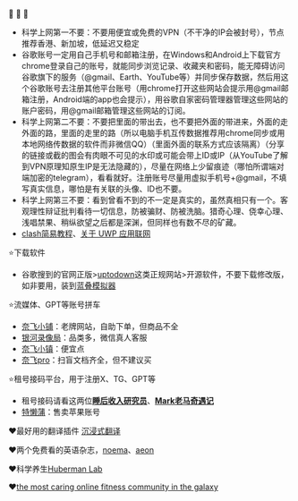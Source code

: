 


:red_circle: :red_circle: :red_circle: 
- 科学上网第一不要：不要用便宜或免费的VPN（不干净的IP会被封号），节点推荐香港、新加坡，低延迟又稳定
- 谷歌账号一定用自己手机号和邮箱注册，在Windows和Android上下载官方chrome登录自己的账号，就能同步浏览记录、收藏夹和密码，能无障碍访问谷歌旗下的服务（@gmail、Earth、YouTube等）并同步保存数据，然后用这个谷歌账号去注册其他平台账号（用chrome打开这些网站会提示用@gmail邮箱注册，Android端的app也会提示），用谷歌自家密码管理器管理这些网站的账户密码，用@gmail邮箱管理这些网站的订阅。
- 科学上网第二不要：不要把里面的带出去，也不要把外面的带进来，外面的走外面的路，里面的走里的路（所以电脑手机互传数据推荐用chrome同步或用本地网络传数据的软件而非微信QQ）（里面外面的联系方式应该隔离）（分享的链接或截的图会有肉眼不可见的水印或可能会带上ID或IP（从YouTube了解到VPN原理知原生IP是无法隐藏的），尽量在网络上少留痕迹（哪怕所谓端对端加密的telegram），看看就好。注册账号尽量用虚拟手机号+@gmail，不填写真实信息，哪怕是有关联的头像、ID也不要。
- 科学上网第三不要：看到曾看不到的不一定是真实的，虽然真相只有一个。客观理性辩证批判看待一切信息，防被骗财、防被洗脑。猎奇心理、侥幸心理、浅唱禁果、稍纵欲望之后都是深渊，但同样也有数不尽的矿藏。
- [clash简易教程](https://doc.boccc.co/zh/)、[关于 UWP 应用联网](https://world.crisp.help/zh/article/clash-for-windows-xvf25w/)

  
:star:下载软件
- 谷歌搜到的官网正版>[uptodown](https://cn.uptodown.com/)这类正规网站>开源软件，不要下载修改版，如非要用，装到[蓝叠模拟器](https://www.bluestacks.cn/)


:star:流媒体、GPT等账号拼车
- [奈飞小铺](https://www.ihezu.cn/)：老牌网站，自助下单，但商品不全
- [银河录像局](https://nf.video/)：品类多，微信真人客服
- [奈飞小镇](https://netflixtown.com/)：便宜点
- [奈飞pro](https://naifei.pro/m/)：扫盲文档齐全，但不建议买

:star:租号接码平台，用于注册X、TG、GPT等
- 租号接码请看这两位[**睡后收入研究员**](https://www.youtube.com/@adong12)、[**Mark老马奇遇记**](https://www.youtube.com/@MarkLaoma)
- [特懒蒲](https://mtcer.com/)：售卖苹果账号
  
:hearts:最好用的翻译插件 [沉浸式翻译](https://immersivetranslate.com/)

:hearts:两个免费看的英语杂志，[noema](https://www.noemamag.com/)、[aeon](https://aeon.co/)

:hearts:科学养生[Huberman Lab](https://www.hubermanlab.com/)

:hearts:[the most caring online fitness community in the galaxy](https://www.nerdfitness.com/)
